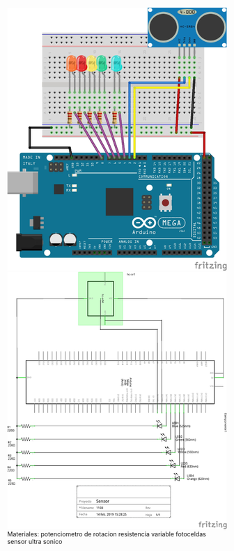 ![1](https://github.com/mariacamila55/Primer-Proyecto/blob/master/Archivos%20Sensor%20de%20proximidad/sensor%201.jpg)
![1](https://github.com/mariacamila55/Primer-Proyecto/blob/master/Archivos%20Sensor%20de%20proximidad/sensor%202.jpg)
Materiales:
potenciometro de rotacion
resistencia variable 
fotoceldas 
sensor ultra sonico
